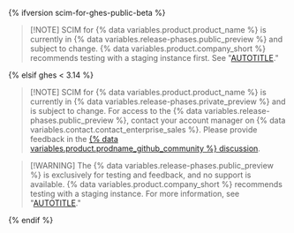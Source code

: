 {% ifversion scim-for-ghes-public-beta %}

>[!NOTE] SCIM for {% data variables.product.product_name %} is currently in {% data variables.release-phases.public_preview %} and subject to change. {% data variables.product.company_short %} recommends testing with a staging instance first. See "[AUTOTITLE](/admin/installation/setting-up-a-github-enterprise-server-instance/setting-up-a-staging-instance)."

{% elsif ghes < 3.14 %}

>[!NOTE] SCIM for {% data variables.product.product_name %} is currently in {% data variables.release-phases.private_preview %} and is subject to change. For access to the {% data variables.release-phases.public_preview %}, contact your account manager on {% data variables.contact.contact_enterprise_sales %}. Please provide feedback in the [{% data variables.product.prodname_github_community %} discussion](https://github.com/orgs/community/discussions/36825).

>[!WARNING] The {% data variables.release-phases.public_preview %} is exclusively for testing and feedback, and no support is available. {% data variables.product.company_short %} recommends testing with a staging instance. For more information, see "[AUTOTITLE](/admin/installation/setting-up-a-github-enterprise-server-instance/setting-up-a-staging-instance)."

{% endif %}
